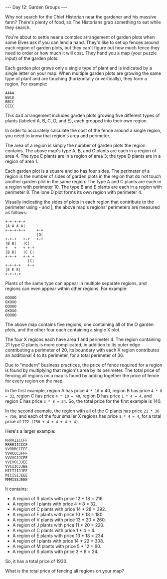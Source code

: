 --- Day 12: Garden Groups ---

Why not search for the Chief Historian near the gardener and his massive farm?
There's plenty of food, so The Historians grab something to eat while they
search.

You're about to settle near a complex arrangement of garden plots when some
Elves ask if you can lend a hand. They'd like to set up fences around each
region of garden plots, but they can't figure out how much fence they need to
order or how much it will cost. They hand you a map (your puzzle input) of the
garden plots.

Each garden plot grows only a single type of plant and is indicated by a single
letter on your map. When multiple garden plots are growing the same type of
plant and are touching (horizontally or vertically), they form a region. For
example:

```
AAAA
BBCD
BBCC
EEEC
```

This 4x4 arrangement includes garden plots growing five different types of
plants (labeled A, B, C, D, and E), each grouped into their own region.

In order to accurately calculate the cost of the fence around a single region,
you need to know that region's area and perimeter.

The area of a region is simply the number of garden plots the region contains.
The above map's type A, B, and C plants are each in a region of area 4. The type
E plants are in a region of area 3; the type D plants are in a region of area 1.

Each garden plot is a square and so has four sides. The perimeter of a region is
the number of sides of garden plots in the region that do not touch another
garden plot in the same region. The type A and C plants are each in a region
with perimeter 10. The type B and E plants are each in a region with
perimeter 8. The lone D plot forms its own region with perimeter 4.

Visually indicating the sides of plots in each region that contribute to the
perimeter using - and |, the above map's regions' perimeters are measured as
follows:

```
+-+-+-+-+
|A A A A|
+-+-+-+-+     +-+
              |D|
+-+-+   +-+   +-+
|B B|   |C|
+   +   + +-+
|B B|   |C C|
+-+-+   +-+ +
          |C|
+-+-+-+   +-+
|E E E|
+-+-+-+
```

Plants of the same type can appear in multiple separate regions, and regions can
even appear within other regions. For example:

```
OOOOO
OXOXO
OOOOO
OXOXO
OOOOO
```

The above map contains five regions, one containing all of the O garden plots,
and the other four each containing a single X plot.

The four X regions each have area 1 and perimeter 4. The region containing 21
type O plants is more complicated; in addition to its outer edge contributing a
perimeter of 20, its boundary with each X region contributes an additional 4 to
its perimeter, for a total perimeter of 36.

Due to "modern" business practices, the price of fence required for a region is
found by multiplying that region's area by its perimeter. The total price of
fencing all regions on a map is found by adding together the price of fence for
every region on the map.

In the first example, region A has price `4 * 10` = 40, region B has price
`4 * 8 = 32`, region C has price `4 * 10 = 40`, region D has price `1 * 4 = 4`,
and region E has price `3 * 8 = 24`. So, the total price for the first example
is 140.

In the second example, the region with all of the O plants has price
`21 * 36 = 756`, and each of the four smaller X regions has price `1 * 4 = 4`,
for a total price of `772 (756 + 4 + 4 + 4 + 4)`.

Here's a larger example:

```
RRRRIICCFF
RRRRIICCCF
VVRRRCCFFF
VVRCCCJFFF
VVVVCJJCFE
VVIVCCJJEE
VVIIICJJEE
MIIIIIJJEE
MIIISIJEEE
MMMISSJEEE
```

It contains:

- A region of R plants with price 12 \* 18 = 216.
- A region of I plants with price 4 \* 8 = 32.
- A region of C plants with price 14 \* 28 = 392.
- A region of F plants with price 10 \* 18 = 180.
- A region of V plants with price 13 \* 20 = 260.
- A region of J plants with price 11 \* 20 = 220.
- A region of C plants with price 1 \* 4 = 4.
- A region of E plants with price 13 \* 18 = 234.
- A region of I plants with price 14 \* 22 = 308.
- A region of M plants with price 5 \* 12 = 60.
- A region of S plants with price 3 \* 8 = 24.

So, it has a total price of 1930.

What is the total price of fencing all regions on your map?
